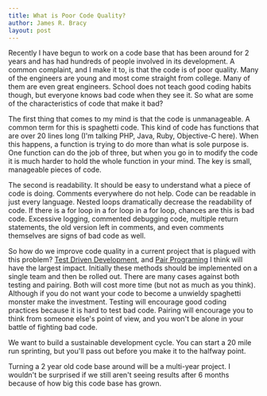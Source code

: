 ```yaml
---
title: What is Poor Code Quality?
author: James R. Bracy
layout: post
---
```


Recently I have begun to work on a code base that has been around for 2 years
and has had hundreds of people involved in its development. A common complaint,
and I make it to, is that the code is of poor quality. Many of the engineers
are young and most come straight from college. Many of them are even great
engineers. School does not teach good coding habits though, but everyone knows
bad code when they see it. So what are some of the characteristics of code that
make it bad?

The first thing that comes to my mind is that the code is unmanageable. A
common term for this is spaghetti code. This kind of code has functions that
are over 20 lines long (I'm talking PHP, Java, Ruby, Objective-C here). When
this happens, a function is trying to do more than what is sole purpose is.
One function can do the job of three, but when you go in to modify the code it
is much harder to hold the whole function in your mind. The key is small, 
manageable pieces of code.

The second is readability. It should be easy to understand what a piece of
code is doing. Comments everywhere do not help. Code can be readable in just
every language. Nested loops dramatically decrease the readability of code. If
there is a for loop in a for loop in a for loop, chances are this is bad code.
Excessive logging, commented debugging code, multiple return statements,
the old version left in comments, and even comments themselves are signs of
bad code as well.

So how do we improve code quality in a current project that is plagued with
this problem? [Test Driven Development](http://en.wikipedia.org/wiki/Test-driven_development),
and [Pair Programing](http://en.wikipedia.org/wiki/Pair_programming) I think
will have the largest impact. Initially these methods should be implemented on
a single team and then be rolled out. There are many cases against both
testing and pairing. Both will cost more time (but not as much as you think).
Although if you do not want your code to become a unwieldy spaghetti monster
make the investment. Testing will encourage good coding practices because it
is hard to test bad code. Pairing will encourage you to think from someone
else's point of view, and you won't be alone in your battle of fighting bad
code.

We want to build a sustainable development cycle. You can start a 20 mile run
sprinting, but you'll pass out before you make it to the halfway point.

Turning a 2 year old code base around will be a multi-year project. I wouldn't
be surprised if we still aren't seeing results after 6 months because of how
big this code base has grown.